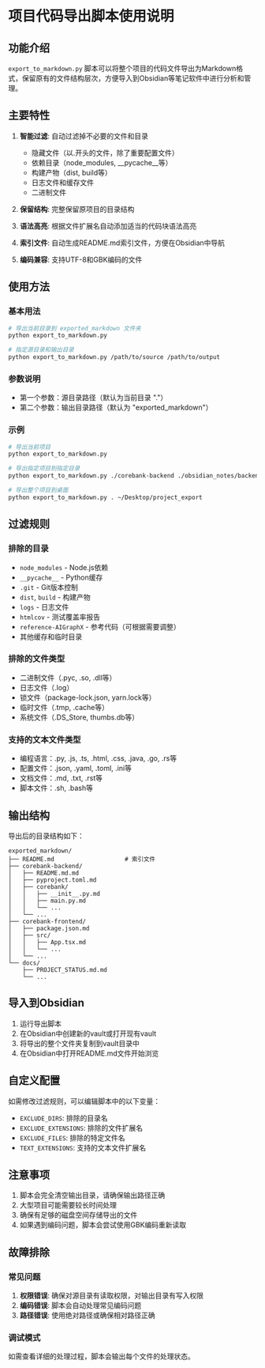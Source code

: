 # 项目代码导出脚本使用说明

## 功能介绍

`export_to_markdown.py` 脚本可以将整个项目的代码文件导出为Markdown格式，保留原有的文件结构层次，方便导入到Obsidian等笔记软件中进行分析和管理。

## 主要特性

1. **智能过滤**: 自动过滤掉不必要的文件和目录
   - 隐藏文件（以.开头的文件，除了重要配置文件）
   - 依赖目录（node_modules, __pycache__等）
   - 构建产物（dist, build等）
   - 日志文件和缓存文件
   - 二进制文件

2. **保留结构**: 完整保留原项目的目录结构

3. **语法高亮**: 根据文件扩展名自动添加适当的代码块语法高亮

4. **索引文件**: 自动生成README.md索引文件，方便在Obsidian中导航

5. **编码兼容**: 支持UTF-8和GBK编码的文件

## 使用方法

### 基本用法

```bash
# 导出当前目录到 exported_markdown 文件夹
python export_to_markdown.py

# 指定源目录和输出目录
python export_to_markdown.py /path/to/source /path/to/output
```

### 参数说明

- 第一个参数：源目录路径（默认为当前目录 "."）
- 第二个参数：输出目录路径（默认为 "exported_markdown"）

### 示例

```bash
# 导出当前项目
python export_to_markdown.py

# 导出指定项目到指定目录
python export_to_markdown.py ./corebank-backend ./obsidian_notes/backend

# 导出整个项目到桌面
python export_to_markdown.py . ~/Desktop/project_export
```

## 过滤规则

### 排除的目录
- `node_modules` - Node.js依赖
- `__pycache__` - Python缓存
- `.git` - Git版本控制
- `dist`, `build` - 构建产物
- `logs` - 日志文件
- `htmlcov` - 测试覆盖率报告
- `reference-AIGraphX` - 参考代码（可根据需要调整）
- 其他缓存和临时目录

### 排除的文件类型
- 二进制文件（.pyc, .so, .dll等）
- 日志文件（.log）
- 锁文件（package-lock.json, yarn.lock等）
- 临时文件（.tmp, .cache等）
- 系统文件（.DS_Store, thumbs.db等）

### 支持的文本文件类型
- 编程语言：.py, .js, .ts, .html, .css, .java, .go, .rs等
- 配置文件：.json, .yaml, .toml, .ini等
- 文档文件：.md, .txt, .rst等
- 脚本文件：.sh, .bash等

## 输出结构

导出后的目录结构如下：

```
exported_markdown/
├── README.md                    # 索引文件
├── corebank-backend/
│   ├── README.md.md
│   ├── pyproject.toml.md
│   ├── corebank/
│   │   ├── __init__.py.md
│   │   ├── main.py.md
│   │   └── ...
│   └── ...
├── corebank-frontend/
│   ├── package.json.md
│   ├── src/
│   │   ├── App.tsx.md
│   │   └── ...
│   └── ...
└── docs/
    ├── PROJECT_STATUS.md.md
    └── ...
```

## 导入到Obsidian

1. 运行导出脚本
2. 在Obsidian中创建新的vault或打开现有vault
3. 将导出的整个文件夹复制到vault目录中
4. 在Obsidian中打开README.md文件开始浏览

## 自定义配置

如需修改过滤规则，可以编辑脚本中的以下变量：

- `EXCLUDE_DIRS`: 排除的目录名
- `EXCLUDE_EXTENSIONS`: 排除的文件扩展名
- `EXCLUDE_FILES`: 排除的特定文件名
- `TEXT_EXTENSIONS`: 支持的文本文件扩展名

## 注意事项

1. 脚本会完全清空输出目录，请确保输出路径正确
2. 大型项目可能需要较长时间处理
3. 确保有足够的磁盘空间存储导出的文件
4. 如果遇到编码问题，脚本会尝试使用GBK编码重新读取

## 故障排除

### 常见问题

1. **权限错误**: 确保对源目录有读取权限，对输出目录有写入权限
2. **编码错误**: 脚本会自动处理常见编码问题
3. **路径错误**: 使用绝对路径或确保相对路径正确

### 调试模式

如需查看详细的处理过程，脚本会输出每个文件的处理状态。
